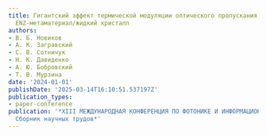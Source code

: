```yaml
---
title: Гигантский эффект термической модуляции оптического пропускания в структурах
  ENZ-метаматериал/жидкий кристалл
authors:
- В. Б. Новиков
- А. К. Загравский
- С. В. Сотничук
- Н. К. Давиденко
- А. Ю. Бобровский
- Т. В. Мурзина
date: '2024-01-01'
publishDate: '2025-03-14T16:10:51.537197Z'
publication_types:
- paper-conference
publication: '*XIII МЕЖДУНАРОДНАЯ КОНФЕРЕНЦИЯ ПО ФОТОНИКЕ И ИНФОРМАЦИОННОЙ ОПТИКЕ:
  Сборник научных трудов*'
---
```

